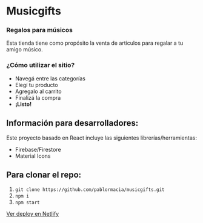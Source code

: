 # Musicgifts
### Regalos para músicos

Esta tienda tiene como propósito la venta de artículos para regalar a tu amigo músico.

### ¿Cómo utilizar el sitio? 

* Navegá entre las categorías
* Elegí tu producto
* Agregalo al carrito
* Finalizá la compra
* **¡Listo!**

## Información para desarrolladores:

Este proyecto basado en React incluye las siguientes librerías/herramientas:
* Firebase/Firestore
* Material Icons

## Para clonar el repo:

1. ```git clone https://github.com/pablormacia/musicgifts.git```
2. ```npm i ```
3. ```npm start```

[Ver deploy en Netlify](https://inspiring-heliotrope-9f0fea.netlify.app/)